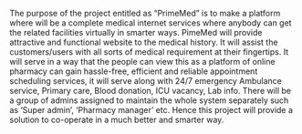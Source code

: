 The purpose of the project entitled as “PrimeMed” is to make a platform where will be a complete medical internet services where anybody can get the related facilities virtually in smarter ways. PimeMed will provide attractive and functional website to the medical history. It will assist the customers/users with all sorts of medical requirement at their fingertips. It will serve in a way that the people can view this as a platform of online pharmacy can gain hassle-free, efficient and reliable appointment scheduling services, it will serve along with 24/7 emergency Ambulance service, Primary care, Blood donation, ICU vacancy, Lab info. There will be a group of admins assigned to maintain the whole system separately such as ‘Super admin’, ‘Pharmacy manager’ etc. Hence this project will provide a solution to co-operate in a much better and smarter way.
